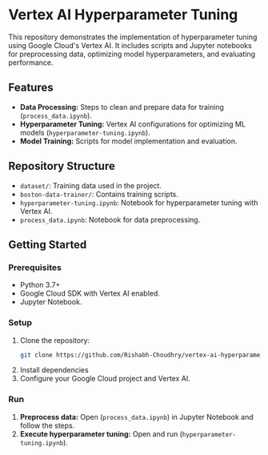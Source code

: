 # Vertex AI Hyperparameter Tuning

This repository demonstrates the implementation of hyperparameter tuning using Google Cloud's Vertex AI. It includes scripts and Jupyter notebooks for preprocessing data, optimizing model hyperparameters, and evaluating performance.

## Features
- **Data Processing:** Steps to clean and prepare data for training (`process_data.ipynb`).
- **Hyperparameter Tuning:** Vertex AI configurations for optimizing ML models (`hyperparameter-tuning.ipynb`).
- **Model Training:** Scripts for model implementation and evaluation.

## Repository Structure
- `dataset/`: Training data used in the project.
- `boston-data-trainer/`: Contains training scripts.
- `hyperparameter-tuning.ipynb`: Notebook for hyperparameter tuning with Vertex AI.
- `process_data.ipynb`: Notebook for data preprocessing.

## Getting Started

### Prerequisites
- Python 3.7+
- Google Cloud SDK with Vertex AI enabled.
- Jupyter Notebook.

### Setup
1. Clone the repository:
   ```bash
   git clone https://github.com/Rishabh-Choudhry/vertex-ai-hyperparametertuning.git
2. Install dependencies
3. Configure your Google Cloud project and Vertex AI.

### Run

1. **Preprocess data:** Open (`process_data.ipynb`) in Jupyter Notebook and follow the steps.
2. **Execute hyperparameter tuning:** Open and run (`hyperparameter-tuning.ipynb`).